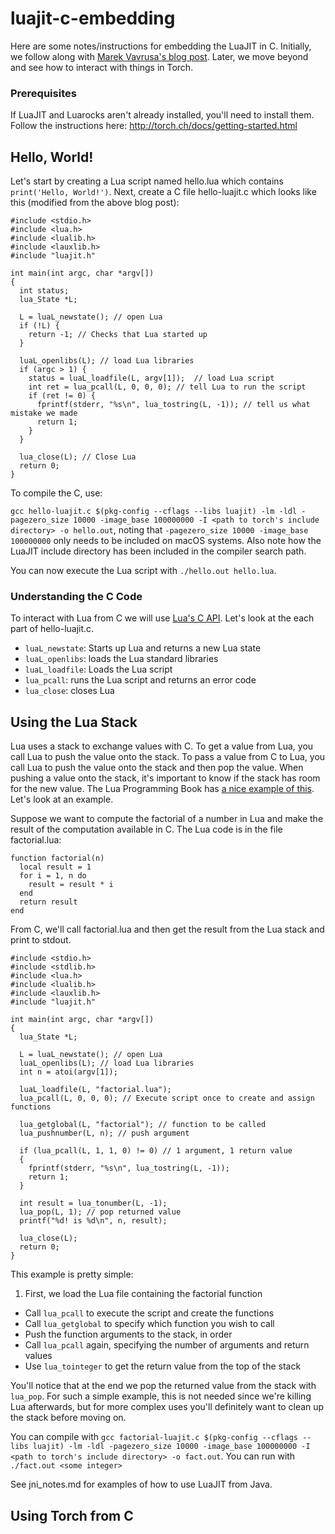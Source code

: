 # luajit-c-embedding

Here are some notes/instructions for embedding the LuaJIT in C. Initially, we follow along with [Marek Vavrusa's blog post](https://en.blog.nic.cz/2015/08/12/embedding-luajit-in-30-minutes-or-so/). Later, we move beyond and see how to interact with things in Torch.

### Prerequisites

If LuaJIT and Luarocks aren't already installed, you'll need to install them. Follow the instructions here: http://torch.ch/docs/getting-started.html

## Hello, World!

Let's start by creating a Lua script named hello.lua which contains ```print('Hello, World!')```. Next, create a C file hello-luajit.c which looks like this (modified from the above blog post):

```
#include <stdio.h>
#include <lua.h>
#include <lualib.h>
#include <lauxlib.h>
#include "luajit.h"

int main(int argc, char *argv[])
{
  int status;
  lua_State *L;
  
  L = luaL_newstate(); // open Lua
  if (!L) {
    return -1; // Checks that Lua started up
  }
  
  luaL_openlibs(L); // load Lua libraries
  if (argc > 1) {
    status = luaL_loadfile(L, argv[1]);  // load Lua script
    int ret = lua_pcall(L, 0, 0, 0); // tell Lua to run the script
    if (ret != 0) {
      fprintf(stderr, "%s\n", lua_tostring(L, -1)); // tell us what mistake we made
      return 1;
    }
  }

  lua_close(L); // Close Lua
  return 0;
}
```

To compile the C, use:

```gcc hello-luajit.c $(pkg-config --cflags --libs luajit) -lm -ldl -pagezero_size 10000 -image_base 100000000 -I <path to torch's include directory> -o hello.out```, noting that ```-pagezero_size 10000 -image_base 100000000``` only needs to be included on macOS systems. Also note how the LuaJIT include directory has been included in the compiler search path. 

You can now execute the Lua script with ```./hello.out hello.lua```.

### Understanding the C Code

To interact with Lua from C we will use [Lua's C API](http://www.lua.org/pil/24.1.html). Let's look at the each part of hello-luajit.c.

- ```luaL_newstate```: Starts up Lua and returns a new Lua state
- ```luaL_openlibs```: loads the Lua standard libraries
- ```luaL_loadfile```: Loads the Lua script
- ```lua_pcall```: runs the Lua script and returns an error code
- ```lua_close```: closes Lua

## Using the Lua Stack

Lua uses a stack to exchange values with C. To get a value from Lua, you call Lua to push the value onto the stack. To pass a value from C to Lua, you call Lua to push the value onto the stack and then pop the value. When pushing a value onto the stack, it's important to know if the stack has room for the new value. The Lua Programming Book has [a nice example of this](http://lua-users.org/wiki/SimpleLuaApiExample). Let's look at an example.

Suppose we want to compute the factorial of a number in Lua and make the result of the computation available in C. The Lua code is in the file factorial.lua:

```
function factorial(n)
  local result = 1
  for i = 1, n do
    result = result * i
  end
  return result
end
```

From C, we'll call factorial.lua and then get the result from the Lua stack and print to stdout.

```
#include <stdio.h>
#include <stdlib.h>
#include <lua.h>
#include <lualib.h>
#include <lauxlib.h>
#include "luajit.h"

int main(int argc, char *argv[])
{
  lua_State *L;
  
  L = luaL_newstate(); // open Lua 
  luaL_openlibs(L); // load Lua libraries
  int n = atoi(argv[1]);

  luaL_loadfile(L, "factorial.lua");
  lua_pcall(L, 0, 0, 0); // Execute script once to create and assign functions
	
  lua_getglobal(L, "factorial"); // function to be called
  lua_pushnumber(L, n); // push argument
	
  if (lua_pcall(L, 1, 1, 0) != 0) // 1 argument, 1 return value
  {
    fprintf(stderr, "%s\n", lua_tostring(L, -1));
    return 1;
  }
  
  int result = lua_tonumber(L, -1);
  lua_pop(L, 1); // pop returned value
  printf("%d! is %d\n", n, result);  
    
  lua_close(L); 
  return 0;
}
```

This example is pretty simple:

1. First, we load the Lua file containing the factorial function
- Call ```lua_pcall``` to execute the script and create the functions
- Call ```lua_getglobal``` to specify which function you wish to call
- Push the function arguments to the stack, in order
- Call ```lua_pcall``` again, specifying the number of arguments and return values
- Use ```lua_tointeger``` to get the return value from the top of the stack

You'll notice that at the end we pop the returned value from the stack with ```lua_pop```. For such a simple example, this is not needed since we're killing Lua afterwards, but for more complex uses you'll definitely want to clean up the stack before moving on.

You can compile with ```gcc factorial-luajit.c $(pkg-config --cflags --libs luajit) -lm -ldl -pagezero_size 10000 -image_base 100000000 -I <path to torch's include directory> -o fact.out```. You can run with ```./fact.out <some integer>```


See jni_notes.md for examples of how to use LuaJIT from Java.

## Using Torch from C

